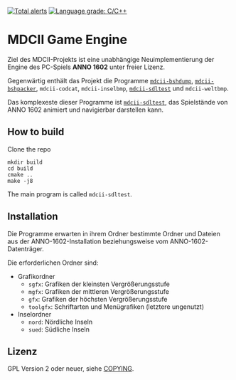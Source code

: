[![Total alerts](https://img.shields.io/lgtm/alerts/g/siredmar/mdcii-engine.svg?logo=lgtm&logoWidth=18)](https://lgtm.com/projects/g/siredmar/mdcii-engine/alerts/) [![Language grade: C/C++](https://img.shields.io/lgtm/grade/cpp/g/siredmar/mdcii-engine.svg?logo=lgtm&logoWidth=18)](https://lgtm.com/projects/g/siredmar/mdcii-engine/context:cpp)


MDCII Game Engine
=================

Ziel des MDCII-Projekts ist eine unabhängige Neuimplementierung der Engine des PC-Spiels **ANNO 1602** unter freier Lizenz.

Gegenwärtig enthält das Projekt die Programme [`mdcii-bshdump`](doc/mdcii-bshdump.md), [`mdcii-bshpacker`](doc/mdcii-bshpacker.md), `mdcii-codcat`, `mdcii-inselbmp`, [`mdcii-sdltest`](doc/mdcii-sdltest.md) und `mdcii-weltbmp`.

Das komplexeste dieser Programme ist [`mdcii-sdltest`](doc/mdcii-sdltest.md), das Spielstände von ANNO 1602 animiert und navigierbar darstellen kann.

How to build
------------
Clone the repo
```
mkdir build
cd build
cmake ..
make -j8
```
The main program is called `mdcii-sdltest`.

Installation
------------

Die Programme erwarten in ihrem Ordner bestimmte Ordner und Dateien aus der ANNO-1602-Installation beziehungsweise vom ANNO-1602-Datenträger.

Die erforderlichen Ordner sind:

- Grafikordner
  - `sgfx`: Grafiken der kleinsten Vergrößerungsstufe
  - `mgfx`: Grafiken der mittleren Vergrößerungsstufe
  - `gfx`: Grafiken der höchsten Vergrößerungsstufe
  - `toolgfx`: Schriftarten und Menügrafiken (letztere ungenutzt)
- Inselordner
  - `nord`: Nördliche Inseln
  - `sued`: Südliche Inseln

Lizenz
------

GPL Version 2 oder neuer, siehe [COPYING](COPYING).
